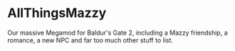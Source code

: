 # AllThingsMazzy
Our massive Megamod for Baldur's Gate 2, including a Mazzy friendship, a romance, a new NPC and far too much other stuff to list.
